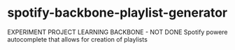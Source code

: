 spotify-backbone-playlist-generator
===================================
EXPERIMENT PROJECT LEARNING BACKBONE - NOT DONE
Spotify powere autocomplete that allows for creation of playlists
